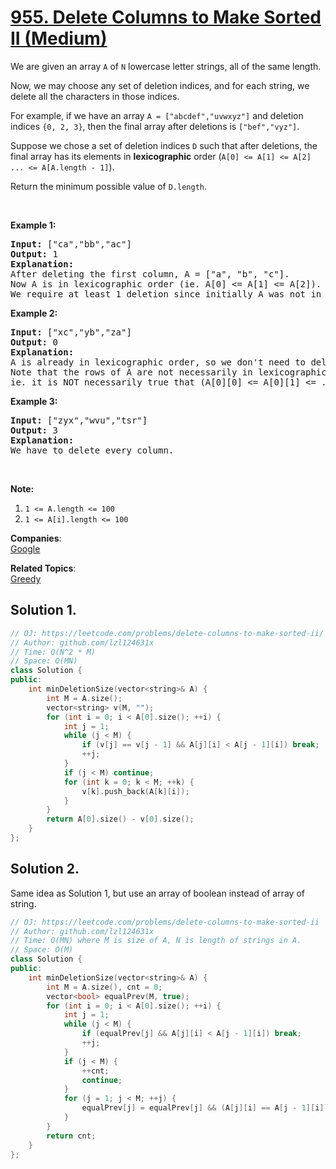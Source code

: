 # [955. Delete Columns to Make Sorted II (Medium)](https://leetcode.com/problems/delete-columns-to-make-sorted-ii/)

<p>We are given an array&nbsp;<code>A</code> of <code>N</code> lowercase letter strings, all of the same length.</p>

<p>Now, we may choose any set of deletion indices, and for each string, we delete all the characters in those indices.</p>

<p>For example, if we have an array <code>A = ["abcdef","uvwxyz"]</code> and deletion indices <code>{0, 2, 3}</code>, then the final array after deletions is <code>["bef","vyz"]</code>.</p>

<p>Suppose we chose a set of deletion indices <code>D</code> such that after deletions, the final array has its elements in <strong>lexicographic</strong> order (<code>A[0] &lt;= A[1] &lt;= A[2] ... &lt;= A[A.length - 1]</code>).</p>

<p>Return the minimum possible value of <code>D.length</code>.</p>

<p>&nbsp;</p>

<div>
<div>
<ol>
</ol>
</div>
</div>

<div>
<p><strong>Example 1:</strong></p>

<pre><strong>Input: </strong><span id="example-input-1-1">["ca","bb","ac"]</span>
<strong>Output: </strong><span id="example-output-1">1</span>
<strong>Explanation: </strong>
After deleting the first column, A = ["a", "b", "c"].
Now A is in lexicographic order (ie. A[0] &lt;= A[1] &lt;= A[2]).
We require at least 1 deletion since initially A was not in lexicographic order, so the answer is 1.
</pre>

<div>
<p><strong>Example 2:</strong></p>

<pre><strong>Input: </strong><span>["xc","yb","za"]</span>
<strong>Output: </strong><span id="example-output-2">0</span>
<strong>Explanation: </strong>
A is already in lexicographic order, so we don't need to delete anything.
Note that the rows of A are not necessarily in lexicographic order:
ie. it is NOT necessarily true that (A[0][0] &lt;= A[0][1] &lt;= ...)
</pre>

<div>
<p><strong>Example 3:</strong></p>

<pre><strong>Input: </strong><span id="example-input-3-1">["zyx","wvu","tsr"]</span>
<strong>Output: </strong><span id="example-output-3">3</span>
<strong>Explanation: </strong>
We have to delete every column.
</pre>

<p>&nbsp;</p>

<div>
<div>
<p><strong>Note:</strong></p>

<ol>
	<li><code>1 &lt;= A.length &lt;= 100</code></li>
	<li><code>1 &lt;= A[i].length &lt;= 100</code></li>
</ol>
</div>
</div>
</div>
</div>
</div>


**Companies**:  
[Google](https://leetcode.com/company/google)

**Related Topics**:  
[Greedy](https://leetcode.com/tag/greedy/)

## Solution 1.

```cpp
// OJ: https://leetcode.com/problems/delete-columns-to-make-sorted-ii/
// Author: github.com/lzl124631x
// Time: O(N^2 * M)
// Space: O(MN)
class Solution {
public:
    int minDeletionSize(vector<string>& A) {
        int M = A.size();
        vector<string> v(M, "");
        for (int i = 0; i < A[0].size(); ++i) {
            int j = 1;
            while (j < M) {
                if (v[j] == v[j - 1] && A[j][i] < A[j - 1][i]) break;
                ++j;
            }
            if (j < M) continue;
            for (int k = 0; k < M; ++k) {
                v[k].push_back(A[k][i]);
            }
        }
        return A[0].size() - v[0].size();
    }
};
```

## Solution 2.

Same idea as Solution 1, but use an array of boolean instead of array of string. 

```cpp
// OJ: https://leetcode.com/problems/delete-columns-to-make-sorted-ii
// Author: github.com/lzl124631x
// Time: O(MN) where M is size of A, N is length of strings in A.
// Space: O(M)
class Solution {
public:
    int minDeletionSize(vector<string>& A) {
        int M = A.size(), cnt = 0;
        vector<bool> equalPrev(M, true);
        for (int i = 0; i < A[0].size(); ++i) {
            int j = 1;
            while (j < M) {
                if (equalPrev[j] && A[j][i] < A[j - 1][i]) break;
                ++j;
            }
            if (j < M) {
                ++cnt;
                continue;
            }
            for (j = 1; j < M; ++j) {
                equalPrev[j] = equalPrev[j] && (A[j][i] == A[j - 1][i]);
            }
        }
        return cnt;
    }
};
```
